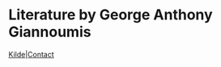 # Literature by George Anthony Giannoumis
 
[Kilde](https://www.oslomet.no/om/ansatt/gagian/)|[Contact](george.a.giannoumis@oslomet.no)